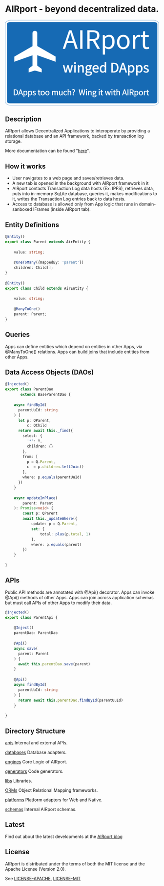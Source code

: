 # AIRport - beyond decentralized data.

![AIRport - winged DApps](/presentations/images/logo/AIRPort_logo_with_slogan_1.0.png)

## Description <a name="description"></a>
AIRport allows Decentralized Applications to interoperate by providing a relational
database and an API framework, backed by transaction log storage.

More documentation can be found "[here](https://beyond-decentralized.world/)".

## How it works

*  User navigates to a web page and saves/retrieves data.
*  A new tab is opened in the background with AIRport framework in it
*  AIRport contacts Transaction Log data hosts (Ex: IPFS), retrieves data,
puts into in-memory SqLite database, queries it, makes modifications to it,
writes the Transaction Log entries back to data hosts.
*  Access to database is allowed only from App logic that runs in
 domain-sanboxed IFrames (inside AIRport tab).

## Entity Definitions

```typescript
@Entity()
export class Parent extends AirEntity {

    value: string;

    @OneToMany({mappedBy: 'parent'})
    children: Child[];
}

@Entity()
export class Child extends AirEntity {

    value: string;

    @ManyToOne()
    parent: Parent;
}
```

## Queries

Apps can define entities which depend on entities in other
Apps, via @ManyToOne() relations.  Apps can build joins that include 
entities from other Apps.

## Data Access Objects (DAOs)

```typescript
@Injected()
export class ParentDao 
       extends BaseParentDao {

    async findById(
      parentUuId: string
    ) {
      let p: QParent,
          c: QChild
      return await this._find({
        select: {
          '*': Y,
      	  children: {}
        },
        from: [
          p = Q.Parent,
          c  = p.children.leftJoin()
        ],
        where: p.equals(parentUuId)
      })
    }

    async updateInPlace(
        parent: Parent
    ): Promise<void> {
        const p: QParent
        await this._updateWhere({
            update: p = Q.Parent,
            set: {
                total: plus(p.total, 1)
            },
            where: p.equals(parent)
        })
    }

}
```

## APIs

Public API methods are annotated with @Api() decorator.  Apps can
invoke @Api() methods of other Apps.  Apps can join across
application schemas but must call APIs of other Apps to modify
their data.   


```typescript
@Injected()
export class ParentApi {

    @Inject()
    parentDao: ParentDao

    @Api()
    async save(
      parent: Parent
    ) {
      await this.parentDao.save(parent)
    }

    @Api()
    async findById(
      parentUuId: string
    ) {
      return await this.parentDao.findById(parentUuId)
    }

}
```

## Directory Structure

[apis](/apis)
Internal and external APIs.

[databases](/databases)
Database adapters.

[engines](/engines)
Core Logic of AIRport.

[generators](/generators)
Code generators.

[libs](/libs)
Libraries.

[ORMs](/ORMs)
Object Relational Mapping frameworks.

[platforms](/platforms)
Platform adaptors for Web and Native.

[schemas](/schemas)
Internal AIRport schemas.

## Latest
Find out about the latest developments at the [AIRport blog](https://beyond-decentralized.world/blog.html)

## License
AIRport is distributed under the terms of both the MIT license and the Apache License (Version 2.0).

See [LICENSE-APACHE](LICENSE-APACHE), [LICENSE-MIT](LICENSE-MIT)
